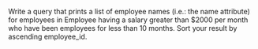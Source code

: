 Write a query that prints a list of employee names (i.e.: the name attribute) for employees in Employee having a salary greater 
than $2000 per month who have been employees for less than 10 months. 
Sort your result by ascending employee_id.
